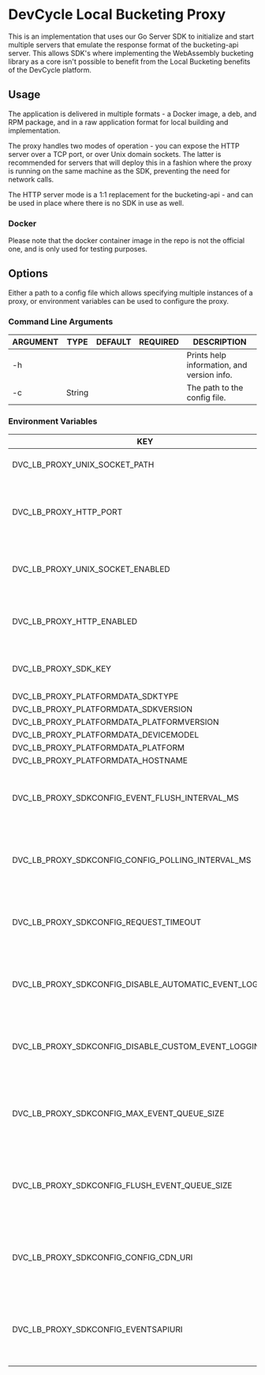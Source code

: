 # DevCycle Local Bucketing Proxy

This is an implementation that uses our Go Server SDK to initialize and start multiple servers that emulate the response
format of the
bucketing-api server. This allows SDK's where implementing the WebAssembly bucketing library as a core isn't possible to
benefit from the Local Bucketing benefits of the DevCycle platform.

## Usage

The application is delivered in multiple formats - a Docker image, a deb, and RPM package, and in a raw application
format for local building and implementation.

The proxy handles two modes of operation - you can expose the HTTP server over a TCP port, or over Unix domain sockets.
The latter is recommended for servers that will deploy this in a fashion where the proxy is running on the same machine
as the SDK,
preventing the need for network calls.

The HTTP server mode is a 1:1 replacement for the bucketing-api - and can be used in place where there is no SDK in use
as well.

### Docker

Please note that the docker container image in the repo is not the official one, and is only used for testing purposes.

## Options

Either a path to a config file which allows specifying multiple instances of a proxy, or environment variables can be
used to configure the proxy.

### Command Line Arguments

| ARGUMENT | TYPE   | DEFAULT | REQUIRED | DESCRIPTION                                |
|----------|--------|---------|----------|--------------------------------------------|
| -h       |        |         |          | Prints help information, and version info. |
| -c       | String |         |          | The path to the config file.               |

### Environment Variables

| KEY                                                    | TYPE          | DEFAULT | REQUIRED | DESCRIPTION                                                                     |
|--------------------------------------------------------|---------------|---------|----------|---------------------------------------------------------------------------------|
| DVC_LB_PROXY_UNIX_SOCKET_PATH                          | String        |         |          | The path to the Unix socket.                                                    |
| DVC_LB_PROXY_HTTP_PORT                                 | Integer       | 8080    |          | The port to listen on for HTTP requests. Defaults to 8080.                      |
| DVC_LB_PROXY_UNIX_SOCKET_ENABLED                       | True or False | false   |          | Whether to enable the Unix socket. Defaults to false.                           |
| DVC_LB_PROXY_HTTP_ENABLED                              | True or False | true    |          | Whether to enable the HTTP server. Defaults to true.                            |
| DVC_LB_PROXY_SDK_KEY                                   | String        |         | true     | The Server SDK key to use for this instance.                                    |
| DVC_LB_PROXY_PLATFORMDATA_SDKTYPE                      | String        |         |          |                                                                                 |
| DVC_LB_PROXY_PLATFORMDATA_SDKVERSION                   | String        |         |          |                                                                                 |
| DVC_LB_PROXY_PLATFORMDATA_PLATFORMVERSION              | String        |         |          |                                                                                 |
| DVC_LB_PROXY_PLATFORMDATA_DEVICEMODEL                  | String        |         |          |                                                                                 |
| DVC_LB_PROXY_PLATFORMDATA_PLATFORM                     | String        |         |          |                                                                                 |
| DVC_LB_PROXY_PLATFORMDATA_HOSTNAME                     | String        |         |          |                                                                                 |
| DVC_LB_PROXY_SDKCONFIG_EVENT_FLUSH_INTERVAL_MS         | Duration      |         |          | The interval at which events are flushed to the events api in milliseconds.     |
| DVC_LB_PROXY_SDKCONFIG_CONFIG_POLLING_INTERVAL_MS      | Duration      |         |          | The interval at which the SDK polls the config CDN for updates in milliseconds. |
| DVC_LB_PROXY_SDKCONFIG_REQUEST_TIMEOUT                 | Duration      |         |          | The timeout for requests to the config CDN and events API in milliseconds.      |
| DVC_LB_PROXY_SDKCONFIG_DISABLE_AUTOMATIC_EVENT_LOGGING | True or False | false   |          | Whether to disable automatic event logging. Defaults to false.                  |
| DVC_LB_PROXY_SDKCONFIG_DISABLE_CUSTOM_EVENT_LOGGING    | True or False | false   |          | Whether to disable custom event logging. Defaults to false.                     |
| DVC_LB_PROXY_SDKCONFIG_MAX_EVENT_QUEUE_SIZE            | Integer       |         |          | The maximum number of events to be in the queue before dropping events.         |
| DVC_LB_PROXY_SDKCONFIG_FLUSH_EVENT_QUEUE_SIZE          | Integer       |         |          | The minimum number of events to be in the queue before flushing events.         |
| DVC_LB_PROXY_SDKCONFIG_CONFIG_CDN_URI                  | String        |         |          | The URI of the Config CDN - leave unspecified if not needing an outbound proxy. |
| DVC_LB_PROXY_SDKCONFIG_EVENTSAPIURI                    | String        |         |          | The URI of the Events API - leave unspecified if not needing an outbound proxy. |